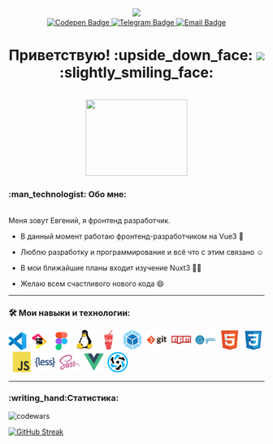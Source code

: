 <div id="header" align="center">
  
  <img src="https://user-images.githubusercontent.com/77696871/177855602-2f1488aa-7da9-4459-9446-9b0f795524c3.png" width="400"/>
</div>
<div id="badges" align="center">
  <a href="https://codepen.io/your-work" target="_blank">
    <img src="https://img.shields.io/badge/codepen-black?style=for-the-badge&logo=codepen&logoColor=white" alt="Codepen Badge"/>
  </a>
  <a href="https://t.me/Evg_14" target="_blank">
    <img src="https://img.shields.io/badge/telegram-black?style=for-the-badge&logo=telegram&logoColor=white" alt="Telegram Badge"/>
  </a>
  <a href="mailto:zuevevgen93@mail.ru" target="_blank">
    <img src="https://img.shields.io/badge/email-black?style=for-the-badge&logo=email&logoColor=black" alt="Email Badge"/>
  </a>
</div>
<h1 align="center">
  Приветствую!
  :upside_down_face:
  <img src="https://media.giphy.com/media/hvRJCLFzcasrR4ia7z/giphy.gif" width="30px"/>
  :slightly_smiling_face:
</h1>
<br>
<div align="center">
  <img src="https://media.giphy.com/media/HscDLzkO8EOTmgkhQP/giphy.gif" width="200" height="150"/>
</div>
<h3>:man_technologist: Обо мне:</h3> <br>
Меня зовут Евгений, я фронтенд разработчик.

- В данный момент работаю фронтенд-разработчиком на Vue3 :slightly_smiling_face:

- Люблю разработку и программирование и всё что с этим связано :relaxed:

- В мои ближайшие планы входит изучение Nuxt3 :technologist:

- Желаю всем счастливого нового кода :smile:

---
### :hammer_and_wrench: Мои навыки и технологии:
<div>
  <img src="https://github.com/devicons/devicon/blob/master/icons/vscode/vscode-original.svg" title="VScode" alt="VScode" width="35" height="35"/>&nbsp;
  <img src="https://github.com/devicons/devicon/blob/master/icons/jetbrains/jetbrains-original.svg" title="WebStorm" alt="WebStorm" width="35" height="35"/>&nbsp;
  <img src="https://github.com/devicons/devicon/blob/master/icons/figma/figma-original.svg" title="Figma" alt="figma" width="35" height="35"/>&nbsp;
  <img src="https://github.com/devicons/devicon/blob/master/icons/linux/linux-original.svg" title="Linux" alt="Linux" width="40" height="40"/>&nbsp;
  <img src="https://github.com/devicons/devicon/blob/master/icons/gulp/gulp-plain.svg" title="Gulp" alt="Gulp" width="40" height="40"/>&nbsp;
  <img src="https://github.com/devicons/devicon/blob/master/icons/webpack/webpack-original.svg" title="Webpack" alt="Webpack" width="40" height="40"/>&nbsp;
  <img src="https://github.com/devicons/devicon/blob/master/icons/git/git-original-wordmark.svg" title="Git" alt="Git" width="40" height="40"/>&nbsp;
  <img src="https://github.com/devicons/devicon/blob/master/icons/npm/npm-original-wordmark.svg" title="NPM" alt="NPM" width="40" height="40"/>&nbsp;
  <img src="https://github.com/devicons/devicon/blob/master/icons/yarn/yarn-original-wordmark.svg" title="Yarn" alt="Yarn" width="40" height="40"/>&nbsp;
  <img src="https://github.com/devicons/devicon/blob/master/icons/html5/html5-original.svg" title="HTML5" alt="HTML" width="39" height="39"/>&nbsp;
  <img src="https://github.com/devicons/devicon/blob/master/icons/css3/css3-original.svg"  title="CSS3" alt="CSS" width="38" height="38"/>&nbsp;
  <img src="https://github.com/devicons/devicon/blob/master/icons/javascript/javascript-original.svg" title="JavaScript" alt="JavaScript" width="36" height="41"/>&nbsp;
  <img src="https://github.com/devicons/devicon/blob/master/icons/less/less-plain-wordmark.svg" title="Less" alt="Less" width="40" height="40"/>&nbsp;
  <img src="https://github.com/devicons/devicon/blob/master/icons/sass/sass-original.svg" title="Sass" alt="Sass" width="40" height="40"/>&nbsp;
  <img src="https://github.com/devicons/devicon/blob/master/icons/vuejs/vuejs-original.svg" title="Vue3" alt="Vue" width="40" height="40"/>&nbsp;
  <img src="https://github.com/devicons/devicon/blob/master/icons/quasar/quasar-original.svg" title="Quasar framework" alt="Quasar" width="40" height="40"/>&nbsp;
</div>

---
<h3>:writing_hand:Статистика:</h3>
<div>
  <img src="https://www.codewars.com/users/Eugene-gif/badges/large" title"Codewars" alt="codewars" width="400" height="40" />
</div>

[![GitHub Streak](http://github-readme-streak-stats.herokuapp.com?user=Eugene-gif&theme=github-dark&hide_border=true&date_format=j%20M%5B%20Y%5D&locale=ru&stroke=DD674C&fire=DD674C&ring=5561DD&dates=5561DD&sideLabels=DD674C&currStreakLabel=DD674C&currStreakNum=5561DD&sideNums=5561DD)](https://git.io/streak-stats)



